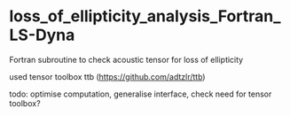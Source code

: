 # loss_of_ellipticity_analysis_Fortran_LS-Dyna
Fortran subroutine to check acoustic tensor for loss of ellipticity

used tensor toolbox ttb (https://github.com/adtzlr/ttb)

todo: optimise computation, generalise interface, check need for tensor toolbox?
